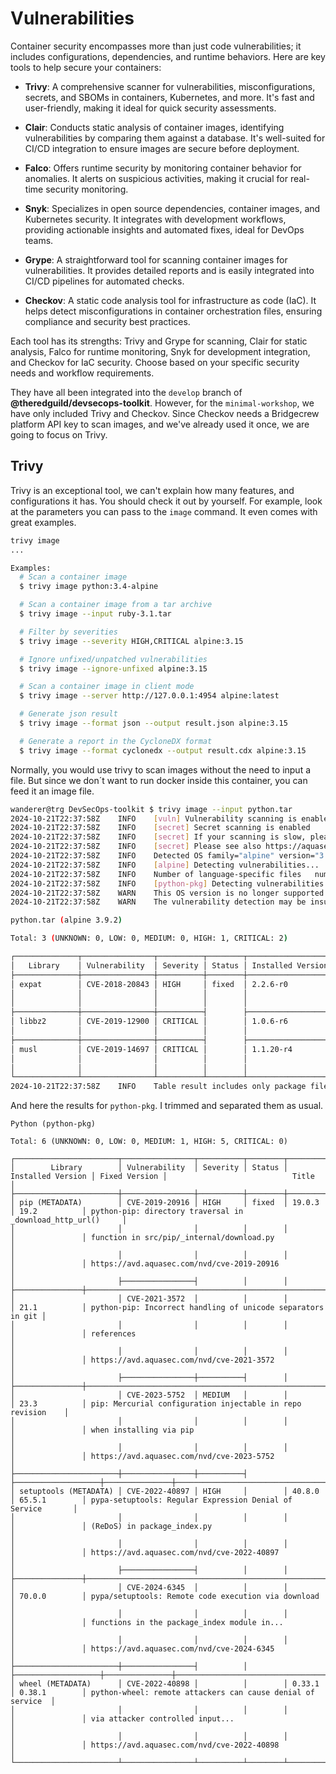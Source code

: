 # Vulnerabilities

Container security encompasses more than just code vulnerabilities; it includes configurations, dependencies, and runtime behaviors. Here are key tools to help secure your containers:

- **Trivy**: A comprehensive scanner for vulnerabilities, misconfigurations, secrets, and SBOMs in containers, Kubernetes, and more. It's fast and user-friendly, making it ideal for quick security assessments.

- **Clair**: Conducts static analysis of container images, identifying vulnerabilities by comparing them against a database. It's well-suited for CI/CD integration to ensure images are secure before deployment.

- **Falco**: Offers runtime security by monitoring container behavior for anomalies. It alerts on suspicious activities, making it crucial for real-time security monitoring.

- **Snyk**: Specializes in open source dependencies, container images, and Kubernetes security. It integrates with development workflows, providing actionable insights and automated fixes, ideal for DevOps teams.

- **Grype**: A straightforward tool for scanning container images for vulnerabilities. It provides detailed reports and is easily integrated into CI/CD pipelines for automated checks.

- **Checkov**: A static code analysis tool for infrastructure as code (IaC). It helps detect misconfigurations in container orchestration files, ensuring compliance and security best practices.

Each tool has its strengths: Trivy and Grype for scanning, Clair for static analysis, Falco for runtime monitoring, Snyk for development integration, and Checkov for IaC security. Choose based on your specific security needs and workflow requirements.

They have all been integrated into the `develop` branch of **@theredguild/devsecops-toolkit**. However, for the `minimal-workshop`, we have only included Trivy and Checkov. Since Checkov needs a Bridgecrew platform API key to scan images, and we've already used it once, we are going to focus on Trivy.

## Trivy

Trivy is an exceptional tool, we can't explain how many features, and configurations it has. You should check it out by yourself. For example, look at the parameters you can pass to the `image` command. It even comes with great examples.

```bash
trivy image
...

Examples:
  # Scan a container image
  $ trivy image python:3.4-alpine

  # Scan a container image from a tar archive
  $ trivy image --input ruby-3.1.tar

  # Filter by severities
  $ trivy image --severity HIGH,CRITICAL alpine:3.15

  # Ignore unfixed/unpatched vulnerabilities
  $ trivy image --ignore-unfixed alpine:3.15

  # Scan a container image in client mode
  $ trivy image --server http://127.0.0.1:4954 alpine:latest

  # Generate json result
  $ trivy image --format json --output result.json alpine:3.15

  # Generate a report in the CycloneDX format
  $ trivy image --format cyclonedx --output result.cdx alpine:3.15
```

Normally, you would use trivy to scan images without the need to input a file. But since we don´t want to run docker inside this container, you can feed it an image file.

```bash
wanderer@trg DevSecOps-toolkit $ trivy image --input python.tar
2024-10-21T22:37:58Z	INFO	[vuln] Vulnerability scanning is enabled
2024-10-21T22:37:58Z	INFO	[secret] Secret scanning is enabled
2024-10-21T22:37:58Z	INFO	[secret] If your scanning is slow, please try '--scanners vuln' to disable secret scanning
2024-10-21T22:37:58Z	INFO	[secret] Please see also https://aquasecurity.github.io/trivy/v0.56/docs/scanner/secret#recommendation for faster secret detection
2024-10-21T22:37:58Z	INFO	Detected OS	family="alpine" version="3.9.2"
2024-10-21T22:37:58Z	INFO	[alpine] Detecting vulnerabilities...	os_version="3.9" repository="3.9" pkg_num=28
2024-10-21T22:37:58Z	INFO	Number of language-specific files	num=1
2024-10-21T22:37:58Z	INFO	[python-pkg] Detecting vulnerabilities...
2024-10-21T22:37:58Z	WARN	This OS version is no longer supported by the distribution	family="alpine" version="3.9.2"
2024-10-21T22:37:58Z	WARN	The vulnerability detection may be insufficient because security updates are not provided

python.tar (alpine 3.9.2)

Total: 3 (UNKNOWN: 0, LOW: 0, MEDIUM: 0, HIGH: 1, CRITICAL: 2)

┌──────────────┬────────────────┬──────────┬────────┬───────────────────┬───────────────┬────────────────────────────────────────────────────────���─────┐
│   Library    │ Vulnerability  │ Severity │ Status │ Installed Version │ Fixed Version │                            Title                             │
├──────────────┼────────────────┼──────────┼────────┼───────────────────┼───────────────┼──────────────────────────────────────────────────────────────┤
│ expat        │ CVE-2018-20843 │ HIGH     │ fixed  │ 2.2.6-r0          │ 2.2.7-r0      │ expat: large number of colons in input makes parser consume  │
│              │                │          │        │                   │               │ high amount...                                               │
│              │                │          │        │                   │               │ https://avd.aquasec.com/nvd/cve-2018-20843                   │
├──────────────┼────────────────┼──────────┤        ├───────────────────┼───────────────┼──────────────────────────────────────────────────────────────┤
│ libbz2       │ CVE-2019-12900 │ CRITICAL │        │ 1.0.6-r6          │ 1.0.6-r7      │ bzip2: out-of-bounds write in function BZ2_decompress        │
│              │                │          │        │                   │               │ https://avd.aquasec.com/nvd/cve-2019-12900                   │
├──────────────┼────────────────┼──────────┤        ├───────────────────┼───────────────┼──────────────────────────────────────────────────────────────┤
│ musl         │ CVE-2019-14697 │ CRITICAL │        │ 1.1.20-r4         │ 1.1.20-r5     │ musl libc through 1.1.23 has an x87 floating-point stack     │
│              │                │          │        │                   │               │ adjustment im ......                                         │
│              │                │          │        │                   │               │ https://avd.aquasec.com/nvd/cve-2019-14697                   │
└──────────────┴────────────────┴──────────┴────────┴───────────────────┴───────────────┴──────────────────────────────────────────────────────────────┘
2024-10-21T22:37:58Z	INFO	Table result includes only package filenames. Use '--format json' option to get the full path to the package file.
```

And here the results for `python-pkg`. I trimmed and separated them as usual.

```
Python (python-pkg)

Total: 6 (UNKNOWN: 0, LOW: 0, MEDIUM: 1, HIGH: 5, CRITICAL: 0)

┌───────────────────────┬────────────────┬──────────┬────────┬───────────────────┬───────────────┬─────────────────────────────────────────────────────────────┐
│        Library        │ Vulnerability  │ Severity │ Status │ Installed Version │ Fixed Version │                            Title                            │
├───────────────────────┼────────────────┼──────────┼────────┼───────────────────┼───────────────┼─────────────────────────────────────────────────────────────┤
│ pip (METADATA)        │ CVE-2019-20916 │ HIGH     │ fixed  │ 19.0.3            │ 19.2          │ python-pip: directory traversal in _download_http_url()     │
│                       │                │          │        │                   │               │ function in src/pip/_internal/download.py                   │
│                       │                │          │        │                   │               │ https://avd.aquasec.com/nvd/cve-2019-20916                  │
│                       ├────────────────┤          │        │                   ├───────────────┼─────────────────────────────────────────────────────────────┤
│                       │ CVE-2021-3572  │          │        │                   │ 21.1          │ python-pip: Incorrect handling of unicode separators in git │
│                       │                │          │        │                   │               │ references                                                  │
│                       │                │          │        │                   │               │ https://avd.aquasec.com/nvd/cve-2021-3572                   │
│                       ├────────────────┼──────────┤        │                   ├───────────────┼─────────────────────────────────────────────────────────────┤
│                       │ CVE-2023-5752  │ MEDIUM   │        │                   │ 23.3          │ pip: Mercurial configuration injectable in repo revision    │
│                       │                │          │        │                   │               │ when installing via pip                                     │
│                       │                │          │        │                   │               │ https://avd.aquasec.com/nvd/cve-2023-5752                   │
├───────────────────────┼────────────────┼──────────┤        ├───────────────────┼───────────────┼─────────────────────────────────────────────────────────────┤
│ setuptools (METADATA) │ CVE-2022-40897 │ HIGH     │        │ 40.8.0            │ 65.5.1        │ pypa-setuptools: Regular Expression Denial of Service       │
│                       │                │          │        │                   │               │ (ReDoS) in package_index.py                                 │
│                       │                │          │        │                   │               │ https://avd.aquasec.com/nvd/cve-2022-40897                  │
│                       ├────────────────┤          │        │                   ├───────────────┼─────────────────────────────────────────────────────────────┤
│                       │ CVE-2024-6345  │          │        │                   │ 70.0.0        │ pypa/setuptools: Remote code execution via download         │
│                       │                │          │        │                   │               │ functions in the package_index module in...                 │
│                       │                │          │        │                   │               │ https://avd.aquasec.com/nvd/cve-2024-6345                   │
├───────────────────────┼────────────────┤          │        ├───────────────────┼───────────────┼─────────────────────────────────────────────────────────────┤
│ wheel (METADATA)      │ CVE-2022-40898 │          │        │ 0.33.1            │ 0.38.1        │ python-wheel: remote attackers can cause denial of service  │
│                       │                │          │        │                   │               │ via attacker controlled input...                            │
│                       │                │          │        │                   │               │ https://avd.aquasec.com/nvd/cve-2022-40898                  │
└───────────────────────┴────────────────┴──────────┴────────┴───────────────────┴───────────────┴─────────────────────────────────────────────────────────────┘
```
